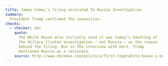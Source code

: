 ```yaml
---
title: James Comey's firing unrelated To Russia Investigation
summary:
  President Trump confirmed the connection.
checks:
  - checker: nbc
    quote:
      The White House also initially said it was Comey’s handling of
      the Hillary Clinton investigation — not Russia — as the reason
      behind the firing. But in the interview with Holt, Trump
      mentioned Russia as a rationale.
    source: http://www.nbcnews.com/politics/first-read/white-house-s-explanation-firing-comey-crumbles-n758306
---
```

